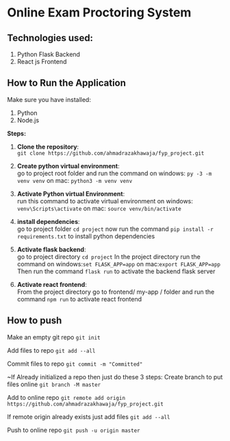 # Online Exam Proctoring System

## Technologies used:

1. Python Flask Backend
2. React js Frontend

## How to Run the Application

Make sure you have installed:

1. Python
2. Node.js

**Steps:**

1. **Clone the repository**:<br>
   `git clone https://github.com/ahmadrazakhawaja/fyp_project.git`

2. **Create python virtual environment**:<br>
   go to project root folder and run the command
   on windows: `py -3 -m venv venv`
   on mac: `python3 -m venv venv`

3. **Activate Python virtual Environment**:<br>
   run this command to activate virtual environment
   on windows: `venv\Scripts\activate`
   on mac: `source venv/bin/activate`

4. **install dependencies**:<br>
   go to project folder
   `cd project`
   now run the command `pip install -r requirements.txt` to install python dependencies

5. **Activate flask backend**:<br>
   go to project directory
   `cd project`
   In the project directory run the command
   on windows:`set FLASK_APP=app`
   on mac:`export FLASK_APP=app`
   Then run the command
   `flask run`
   to activate the backend flask server

6. **Activate react frontend**:<br>
   From the project directory go to frontend/ my-app / folder and run the command
   `npm run`
   to activate react frontend

## How to push

Make an empty git repo
`git init`

Add files to repo
`git add --all`

Commit files to repo
`git commit -m "Committed"`

~If Already initialized a repo then just do these 3 steps:
Create branch to put files online
`git branch -M master`

Add to online repo
`git remote add origin https://github.com/ahmadrazakhawaja/fyp_project.git`

If remote origin already exists just add files
`git add --all`

Push to online repo
`git push -u origin master`
